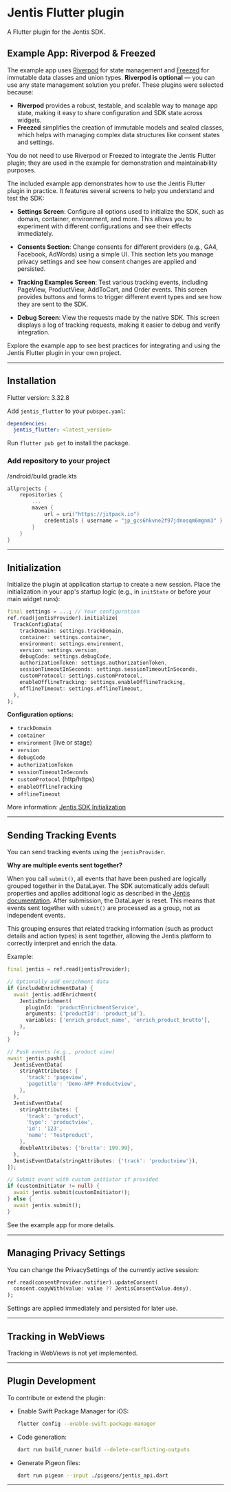 # Jentis Flutter plugin

A Flutter plugin for the Jentis SDK.

## Example App: Riverpod & Freezed

The example app uses [Riverpod](https://riverpod.dev/) for state management and [Freezed](https://pub.dev/packages/freezed) for immutable data classes and union types. **Riverpod is optional** — you can use any state management solution you prefer. These plugins were selected because:

- **Riverpod** provides a robust, testable, and scalable way to manage app state, making it easy to share configuration and SDK state across widgets.
- **Freezed** simplifies the creation of immutable models and sealed classes, which helps with managing complex data structures like consent states and settings.

You do not need to use Riverpod or Freezed to integrate the Jentis Flutter plugin; they are used in the example for demonstration and maintainability purposes.

The included example app demonstrates how to use the Jentis Flutter plugin in practice. It features several screens to help you understand and test the SDK:

- **Settings Screen**: Configure all options used to initialize the SDK, such as domain, container, environment, and more. This allows you to experiment with different configurations and see their effects immediately.

- **Consents Section**: Change consents for different providers (e.g., GA4, Facebook, AdWords) using a simple UI. This section lets you manage privacy settings and see how consent changes are applied and persisted.

- **Tracking Examples Screen**: Test various tracking events, including PageView, ProductView, AddToCart, and Order events. This screen provides buttons and forms to trigger different event types and see how they are sent to the SDK.

- **Debug Screen**: View the requests made by the native SDK. This screen displays a log of tracking requests, making it easier to debug and verify integration.

Explore the example app to see best practices for integrating and using the Jentis Flutter plugin in your own project.

---

## Installation

Flutter version: 3.32.8

Add `jentis_flutter` to your `pubspec.yaml`:

```yaml
dependencies:
  jentis_flutter: <latest_version>
```

Run `flutter pub get` to install the package.

### Add repository to your project

/android/build.gradle.kts

```kotlin
allprojects {
    repositories {
        ...
        maven {
            url = uri("https://jitpack.io")
            credentials { username = "jp_gcs6hkvne2f97jdnosqm6mgnm3" }
        }
    }
}
```

---

## Initialization

Initialize the plugin at application startup to create a new session. Place the initialization in your app's startup logic (e.g., in `initState` or before your main widget runs):

```dart
final settings = ...; // Your configuration
ref.read(jentisProvider).initialize(
  TrackConfigData(
    trackDomain: settings.trackDomain,
    container: settings.container,
    environment: settings.environment,
    version: settings.version,
    debugCode: settings.debugCode,
    authorizationToken: settings.authorizationToken,
    sessionTimeoutInSeconds: settings.sessionTimeoutInSeconds,
    customProtocol: settings.customProtocol,
    enableOfflineTracking: settings.enableOfflineTracking,
    offlineTimeout: settings.offlineTimeout,
  ),
);
```

**Configuration options:**

- `trackDomain`
- `container`
- `environment` (live or stage)
- `version`
- `debugCode`
- `authorizationToken`
- `sessionTimeoutInSeconds`
- `customProtocol` (http/https)
- `enableOfflineTracking`
- `offlineTimeout`

More information: [Jentis SDK Initialization](https://docs.jentis.com/documentation/tracking-data-from-the-app-sdk-to-jentis-how-it-wo#AppTracking:GettingStarted-InitializetheJENTISAppSDK)

---

## Sending Tracking Events

You can send tracking events using the `jentisProvider`.

**Why are multiple events sent together?**

When you call `submit()`, all events that have been pushed are logically grouped together in the DataLayer. The SDK automatically adds default properties and applies additional logic as described in the [Jentis documentation](https://docs.jentis.com/documentation/jentis-app-tracking-how-to-use-app-sdk-data-in-jen#AppTracking:UsingyourappdataintheJENTISPlatform-JENTISSDKdefaultproperties). After submission, the DataLayer is reset. This means that events sent together with `submit()` are processed as a group, not as independent events.

This grouping ensures that related tracking information (such as product details and action types) is sent together, allowing the Jentis platform to correctly interpret and enrich the data.

Example:

```dart
final jentis = ref.read(jentisProvider);

// Optionally add enrichment data
if (includeEnrichmentData) {
  await jentis.addEnrichment(
    JentisEnrichment(
      pluginId: 'productEnrichmentService',
      arguments: {'productId': 'product_id'},
      variables: ['enrich_product_name', 'enrich_product_brutto'],
    ),
  );
}

// Push events (e.g., product view)
await jentis.push([
  JentisEventData(
    stringAttributes: {
      'track': 'pageview',
      'pagetitle': 'Demo-APP Productview',
    },
  ),
  JentisEventData(
    stringAttributes: {
      'track': 'product',
      'type': 'productview',
      'id': '123',
      'name': 'Testproduct',
    },
    doubleAttributes: {'brutto': 199.99},
  ),
  JentisEventData(stringAttributes: {'track': 'productview'}),
]);

// Submit event with custom initiator if provided
if (customInitiator != null) {
  await jentis.submit(customInitiator!);
} else {
  await jentis.submit();
}
```

See the example app for more details.

---

## Managing Privacy Settings

You can change the PrivacySettings of the currently active session:

```dart
ref.read(consentProvider.notifier).updateConsent(
  consent.copyWith(value: value ?? JentisConsentValue.deny),
);
```

Settings are applied immediately and persisted for later use.

---

## Tracking in WebViews

Tracking in WebViews is not yet implemented.

---

## Plugin Development

To contribute or extend the plugin:

- Enable Swift Package Manager for iOS:

  ```sh
  flutter config --enable-swift-package-manager
  ```

- Code generation:

  ```sh
  dart run build_runner build --delete-conflicting-outputs
  ```

- Generate Pigeon files:

  ```sh
  dart run pigeon --input ./pigeons/jentis_api.dart
  ```

---
